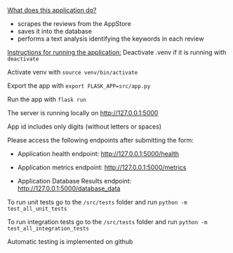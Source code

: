 <u>What does this application do? </u>
- scrapes the reviews from the AppStore
- saves it into the database
- performs a text analysis identifying the keywords in each review

<u>Instructions for running the application:</u>
Deactivate .venv if it is running with
```deactivate```

Activate venv with
```source venv/bin/activate```

Export the app with
```export FLASK_APP=src/app.py```

Run the app with
```flask run```

The server is running locally on http://127.0.0.1:5000

App id includes only digits (without letters or spaces)


Please access the following endpoints after submitting the form:
* Application health endpoint: http://127.0.0.1:5000/health

* Application metrics endpoint: http://127.0.0.1:5000/metrics

* Application Database Results endpoint: http://127.0.0.1:5000/database_data

To run unit tests go to the `/src/tests` folder and run
```python -m test_all_unit_tests```

To run integration tests go to the `/src/tests` folder and run
```python -m test_all_integration_tests```

Automatic testing is implemented on github
